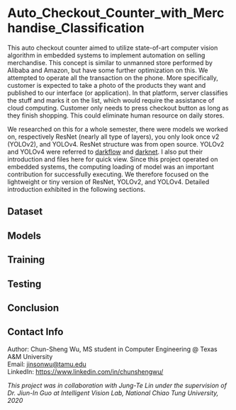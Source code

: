 # Auto_Checkout_Counter_with_Merchandise_Classification
This auto checkout counter aimed to utilize state-of-art computer vision algorithm in embedded systems to implement automation on selling merchandise. This concept is similar to unmanned store performed by Alibaba and Amazon, but have some further optimization on this. We attempted to operate all the transaction on the phone. More specifically, customer is expected to take a photo of the products they want and published to our interface (or application). In that platform, server classifies the stuff and marks it on the list, which would require the assistance of cloud computing. Customer only needs to press checkout button as long as they finish shopping. This could eliminate human resource on daily stores. 

We researched on this for a whole semester, there were models we worked on, respectively ResNet (nearly all type of layers), you only look once v2 (YOLOv2), and YOLOv4. ResNet structure was from open source. YOLOv2 and YOLOv4 were referred to [darkflow](https://github.com/thtrieu/darkflow) and [darknet](https://github.com/pjreddie/darknet). I also put their introduction and files here for quick view. Since this project operated on embedded systems, the computing loading of model was an important contribution for successfully executing. We therefore focused on the lightweight or tiny version of ResNet, YOLOv2, and YOLOv4. Detailed introduction exhibited in the following sections.

## Dataset


## Models


## Training


## Testing


## Conclusion


## Contact Info
Author: Chun-Sheng Wu, MS student in Computer Engineering @ Texas A&M University  
Email: jinsonwu@tamu.edu  
LinkedIn: https://www.linkedin.com/in/chunshengwu/

*This project was in collaboration with Jung-Te Lin under the supervision of Dr. Jiun-In Guo at Intelligent Vision Lab, National Chiao Tung University, 2020*
